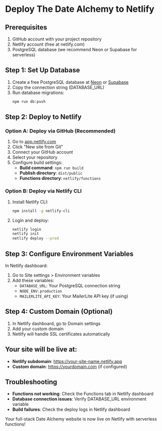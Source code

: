 # Deploy The Date Alchemy to Netlify

## Prerequisites
1. GitHub account with your project repository
2. Netlify account (free at netlify.com)
3. PostgreSQL database (we recommend Neon or Supabase for serverless)

## Step 1: Set Up Database
1. Create a free PostgreSQL database at [Neon](https://neon.tech) or [Supabase](https://supabase.com)
2. Copy the connection string (DATABASE_URL)
3. Run database migrations:
   ```bash
   npm run db:push
   ```

## Step 2: Deploy to Netlify

### Option A: Deploy via GitHub (Recommended)
1. Go to [app.netlify.com](https://app.netlify.com)
2. Click "New site from Git"
3. Connect your GitHub account
4. Select your repository
5. Configure build settings:
   - **Build command**: `npm run build`
   - **Publish directory**: `dist/public`
   - **Functions directory**: `netlify/functions`

### Option B: Deploy via Netlify CLI
1. Install Netlify CLI:
   ```bash
   npm install -g netlify-cli
   ```
2. Login and deploy:
   ```bash
   netlify login
   netlify init
   netlify deploy --prod
   ```

## Step 3: Configure Environment Variables
In Netlify dashboard:
1. Go to Site settings > Environment variables
2. Add these variables:
   - `DATABASE_URL`: Your PostgreSQL connection string
   - `NODE_ENV`: `production`
   - `MAILERLITE_API_KEY`: Your MailerLite API key (if using)

## Step 4: Custom Domain (Optional)
1. In Netlify dashboard, go to Domain settings
2. Add your custom domain
3. Netlify will handle SSL certificates automatically

## Your site will be live at:
- **Netlify subdomain**: https://your-site-name.netlify.app
- **Custom domain**: https://yourdomain.com (if configured)

## Troubleshooting
- **Functions not working**: Check the Functions tab in Netlify dashboard
- **Database connection issues**: Verify DATABASE_URL environment variable
- **Build failures**: Check the deploy logs in Netlify dashboard

Your full-stack Date Alchemy website is now live on Netlify with serverless functions!